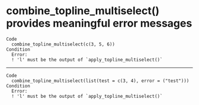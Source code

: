 # combine_topline_multiselect() provides meaningful error messages

    Code
      combine_topline_multiselect(c(3, 5, 6))
    Condition
      Error:
      ! 'l' must be the output of `apply_topline_multiselect()`

---

    Code
      combine_topline_multiselect(list(test = c(3, 4), error = ("test")))
    Condition
      Error:
      ! 'l' must be the output of `apply_topline_multiselect()`

